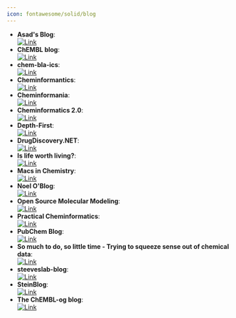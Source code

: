 ```yaml
---
icon: fontawesome/solid/blog
---
```


- **Asad's Blog**:   
	[![Link](https://img.shields.io/badge/Link-offline-red?style=for-the-badge&logo=xamarin&logoColor=red)](https://chembioinfo.com/) 
- **ChEMBL blog**:   
	[![Link](https://img.shields.io/badge/Link-online-brightgreen?style=for-the-badge&logo=cachet&logoColor=65FF8F)](http://chembl.github.io/) 
- **chem-bla-ics**:   
	[![Link](https://img.shields.io/badge/Link-online-brightgreen?style=for-the-badge&logo=cachet&logoColor=65FF8F)](http://chem-bla-ics.blogspot.tw/) 
- **Cheminformantics**:   
	[![Link](https://img.shields.io/badge/Link-online-brightgreen?style=for-the-badge&logo=cachet&logoColor=65FF8F)](https://cheminformantics.blogspot.com/) 
- **Cheminformania**:   
	[![Link](https://img.shields.io/badge/Link-offline-red?style=for-the-badge&logo=xamarin&logoColor=red)](https://www.cheminformania.com) 
- **Cheminformatics 2.0**:   
	[![Link](https://img.shields.io/badge/Link-online-brightgreen?style=for-the-badge&logo=cachet&logoColor=65FF8F)](https://cheminf20.org/) 
- **Depth-First**:   
	[![Link](https://img.shields.io/badge/Link-online-brightgreen?style=for-the-badge&logo=cachet&logoColor=65FF8F)](https://depth-first.com/) 
- **DrugDiscovery.NET**:   
	[![Link](https://img.shields.io/badge/Link-online-brightgreen?style=for-the-badge&logo=cachet&logoColor=65FF8F)](http://www.drugdiscovery.net/) 
- **Is life worth living?**:   
	[![Link](https://img.shields.io/badge/Link-online-brightgreen?style=for-the-badge&logo=cachet&logoColor=65FF8F)](https://iwatobipen.wordpress.com/) 
- **Macs in Chemistry**:   
	[![Link](https://img.shields.io/badge/Link-online-brightgreen?style=for-the-badge&logo=cachet&logoColor=65FF8F)](http://www.macinchem.org/) 
- **Noel O'Blog**:   
	[![Link](https://img.shields.io/badge/Link-online-brightgreen?style=for-the-badge&logo=cachet&logoColor=65FF8F)](http://baoilleach.blogspot.tw/) 
- **Open Source Molecular Modeling**:   
	[![Link](https://img.shields.io/badge/Link-online-brightgreen?style=for-the-badge&logo=cachet&logoColor=65FF8F)](https://opensourcemolecularmodeling.github.io/README.html) 
- **Practical Cheminformatics**:   
	[![Link](https://img.shields.io/badge/Link-online-brightgreen?style=for-the-badge&logo=cachet&logoColor=65FF8F)](http://practicalcheminformatics.blogspot.com/) 
- **PubChem Blog**:   
	[![Link](https://img.shields.io/badge/Link-online-brightgreen?style=for-the-badge&logo=cachet&logoColor=65FF8F)](https://pubchemblog.ncbi.nlm.nih.gov/) 
- **So much to do, so little time - Trying to squeeze sense out of chemical data**:   
	[![Link](https://img.shields.io/badge/Link-online-brightgreen?style=for-the-badge&logo=cachet&logoColor=65FF8F)](http://blog.rguha.net/) 
- **steeveslab-blog**:   
	[![Link](https://img.shields.io/badge/Link-online-brightgreen?style=for-the-badge&logo=cachet&logoColor=65FF8F)](http://asteeves.github.io/) 
- **SteinBlog**:   
	[![Link](https://img.shields.io/badge/Link-online-brightgreen?style=for-the-badge&logo=cachet&logoColor=65FF8F)](http://www.steinbeck-molecular.de/steinblog/) 
- **The ChEMBL-og blog**:   
	[![Link](https://img.shields.io/badge/Link-online-brightgreen?style=for-the-badge&logo=cachet&logoColor=65FF8F)](http://chembl.blogspot.tw/) 
